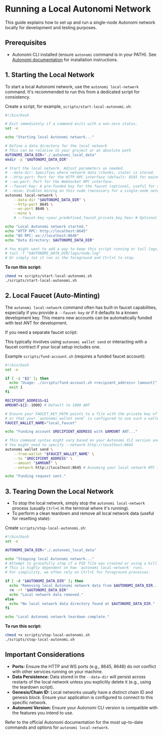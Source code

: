 # Running a Local Autonomi Network

This guide explains how to set up and run a single-node Autonomi network locally for development and testing purposes.

## Prerequisites

- Autonomi CLI installed (ensure `autonomi` command is in your PATH).
  See [Autonomi documentation](https://autonomi.com/docs) for installation instructions.

## 1. Starting the Local Network

To start a local Autonomi network, use the `autonomi local-network` command. It's recommended to run this from a dedicated script for consistency.

Create a script, for example, `scripts/start-local-autonomi.sh`:

```bash
#!/bin/bash

# Exit immediately if a command exits with a non-zero status.
set -e

echo "Starting local Autonomi network..."

# Define a data directory for the local network
# This can be relative to your project or an absolute path
AUTONOMI_DATA_DIR="./.autonomi_local_data"
mkdir -p "$AUTONOMI_DATA_DIR"

# Start the local network. Adjust parameters as needed.
# --data-dir: Specifies where network data (chunks, state) is stored.
# --http-port: Port for the HTTP RPC interface (default: 8545 for mainnet, often different for local).
# --ws-port: Port for the WebSocket RPC interface.
# --faucet-key: A pre-funded key for the faucet (optional, useful for auto-minting).
# --mine: Enables mining on this node (necessary for a single-node network to process transactions).
autonomi local-network \
    --data-dir "$AUTONOMI_DATA_DIR" \
    --http-port 8645 \
    --ws-port 8646 \
    --mine \
    # --faucet-key <your_predefined_faucet_private_key_hex> # Optional

echo "Local Autonomi network started."
echo "HTTP RPC: http://localhost:8645"
echo "WS RPC: ws://localhost:8646"
echo "Data directory: $AUTONOMI_DATA_DIR"

# You might want to add a way to keep this script running or tail logs, e.g.:
# tail -f "$AUTONOMI_DATA_DIR/logs/node.log" 
# Or simply let it run in the foreground and Ctrl+C to stop.
```

**To run this script:**
```bash
chmod +x scripts/start-local-autonomi.sh
./scripts/start-local-autonomi.sh
```

## 2. Local Faucet (Auto-Minting)

The `autonomi local-network` command often has built-in faucet capabilities, especially if you provide a `--faucet-key` or if it defaults to a known development key. This means new accounts can be automatically funded with test ANT for development.

If you need a separate faucet script:

This typically involves using `autonomi wallet send` or interacting with a faucet contract if your local setup includes one.

Example `scripts/fund-account.sh` (requires a funded faucet account):
```bash
#!/bin/bash
set -e

if [ -z "$1" ]; then
  echo "Usage: ./scripts/fund-account.sh <recipient_address> [amount]"
  exit 1
fi

RECIPIENT_ADDRESS=$1
AMOUNT=${2:-1000} # Default to 1000 ANT

# Ensure your FAUCET_KEY_PATH points to a file with the private key of a funded account
# or that your `autonomi wallet send` is configured to use such a wallet by default.
FAUCET_WALLET_NAME="local_faucet"

echo "Funding account $RECIPIENT_ADDRESS with $AMOUNT ANT..."

# This command syntax might vary based on your Autonomi CLI version and wallet setup.
# You might need to specify --network http://localhost:8645
autonomi wallet send \
    --from-wallet "$FAUCET_WALLET_NAME" \
    --to "$RECIPIENT_ADDRESS" \
    --amount "$AMOUNT" \
    --network http://localhost:8645 # Assuming your local network RPC is here

echo "Funding request sent."
```

## 3. Tearing Down the Local Network

- To stop the local network, simply stop the `autonomi local-network` process (usually `Ctrl+C` in the terminal where it's running).
- To perform a clean teardown and remove all local network data (useful for resetting state):

Create `scripts/stop-local-autonomi.sh`:
```bash
#!/bin/bash
set -e

AUTONOMI_DATA_DIR="./.autonomi_local_data"

echo "Stopping local Autonomi network..."
# Attempt to gracefully stop if a PID file was created or using a kill command.
# This is highly dependent on how `autonomi local-network` runs.
# For simplicity, we often rely on Ctrl+C for foreground processes.

if [ -d "$AUTONOMI_DATA_DIR" ]; then
  echo "Removing local Autonomi network data from $AUTONOMI_DATA_DIR..."
  rm -rf "$AUTONOMI_DATA_DIR"
  echo "Local network data removed."
else
  echo "No local network data directory found at $AUTONOMI_DATA_DIR."
fi

echo "Local Autonomi network teardown complete."
```

**To run this script:**
```bash
chmod +x scripts/stop-local-autonomi.sh
./scripts/stop-local-autonomi.sh
```

## Important Considerations

- **Ports:** Ensure the HTTP and WS ports (e.g., 8645, 8646) do not conflict with other services running on your machine.
- **Data Persistence:** Data stored in the `--data-dir` will persist across restarts of the local network unless you explicitly delete it (e.g., using the teardown script).
- **Genesis/Chain ID:** Local networks usually have a distinct chain ID and genesis block. Ensure your application is configured to connect to this specific network.
- **Autonomi Version:** Ensure your Autonomi CLI version is compatible with the features you intend to use.

Refer to the official Autonomi documentation for the most up-to-date commands and options for `autonomi local-network`. 